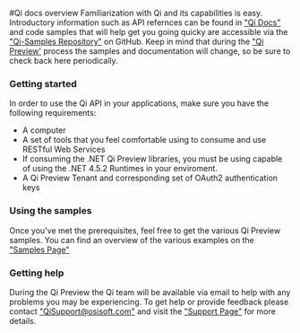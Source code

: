#Qi docs overview
Familiarization with Qi and its capabilities is easy. Introductory information such as API refernces can be found in ["Qi Docs"](https://qi-docs.readthedocs.org/en/latest/Overview/) and code samples that will help get you going quicky are accessible via the ["Qi-Samples Repository"](target="_blank"https://github.com/osisoft/Qi-Samples) on GitHub.
Keep in mind that during the ["Qi Preview'](https://qi-docs.readthedocs.org/en/latest/preview/) process the samples and documentation will change, so be sure to check back here periodically.
### Getting started
In order to use the Qi API in your applications, make sure you have the following requirements:

- A computer
- A set of tools that you feel comfortable using to consume and use RESTful Web Services
- If consuming the .NET Qi Preview libraries, you must be using capable of using the .NET 4.5.2 Runtimes in your enviroment.
- A Qi Preview Tenant and corresponding set of OAuth2 authentication keys

### Using the samples
Once you've met the prerequisites, feel free to get the various Qi Preview samples.
You can find an overview of the various examples on the ["Samples Page"](https://qi-docs.readthedocs.org/en/latest/samples/)
### Getting help
During the Qi Preview the Qi team will be available via email to help with any problems you may be experiencing. To get help or provide feedback please contact ["QiSupport@osisoft.com"](Mailto:QiSupport@osisoft.com) and visit the ["Support Page"](http://qi-docs.osisoft.com/en/latest/support/) for more details.

